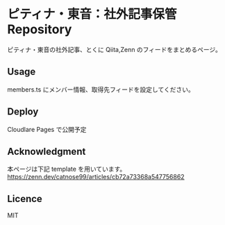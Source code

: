 # ピティナ・東音：社外記事保管 Repository

ピティナ・東音の社外記事、とくに Qiita,Zenn のフィードをまとめるページ。

## Usage

members.ts にメンバー情報、取得先フィードを設定してください。

## Deploy

Cloudlare Pages で公開予定

## Acknowledgment

本ページは下記 template を用いています。
https://zenn.dev/catnose99/articles/cb72a73368a547756862

## Licence

MIT
